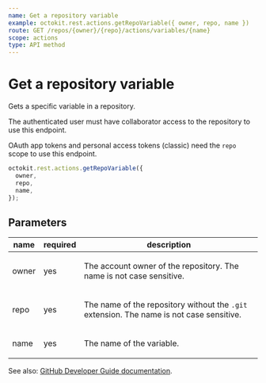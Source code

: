 ```yaml
---
name: Get a repository variable
example: octokit.rest.actions.getRepoVariable({ owner, repo, name })
route: GET /repos/{owner}/{repo}/actions/variables/{name}
scope: actions
type: API method
---
```


# Get a repository variable

Gets a specific variable in a repository.

The authenticated user must have collaborator access to the repository to use this endpoint.

OAuth app tokens and personal access tokens (classic) need the `repo` scope to use this endpoint.

```js
octokit.rest.actions.getRepoVariable({
  owner,
  repo,
  name,
});
```

## Parameters

<table>
  <thead>
    <tr>
      <th>name</th>
      <th>required</th>
      <th>description</th>
    </tr>
  </thead>
  <tbody>
    <tr><td>owner</td><td>yes</td><td>

The account owner of the repository. The name is not case sensitive.

</td></tr>
<tr><td>repo</td><td>yes</td><td>

The name of the repository without the `.git` extension. The name is not case sensitive.

</td></tr>
<tr><td>name</td><td>yes</td><td>

The name of the variable.

</td></tr>
  </tbody>
</table>

See also: [GitHub Developer Guide documentation](https://docs.github.com/rest/actions/variables#get-a-repository-variable).
